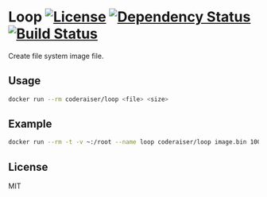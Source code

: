 # Loop [![License][LicenseIMGURL]][LicenseURL] [![Dependency Status][DependencyStatusIMGURL]][DependencyStatusURL] [![Build Status][BuildStatusIMGURL]][BuildStatusURL]

Create file system image file.

## Usage

```sh
docker run --rm coderaiser/loop <file> <size>
```

## Example

```sh
docker run --rm -t -v ~:/root --name loop coderaiser/loop image.bin 100M
```

## License
MIT

[BuildStatusIMGURL]:        https://img.shields.io/travis/coderaiser/loop/master.svg?style=flat
[DependencyStatusIMGURL]:   https://img.shields.io/gemnasium/coderaiser/loop.svg?style=flat
[LicenseIMGURL]:            https://img.shields.io/badge/license-MIT-317BF9.svg?style=flat
[BuildStatusURL]:           https://travis-ci.org/coderaiser/loop  "Build Status"
[DependencyStatusURL]:      https://gemnasium.com/coderaiser/loop "Dependency Status"
[LicenseURL]:               https://tldrlegal.com/license/mit-license "MIT License"


